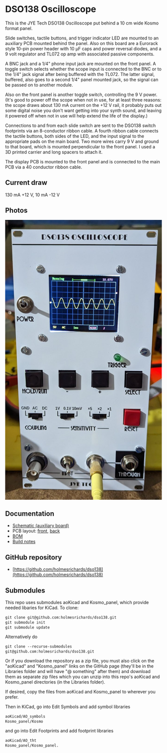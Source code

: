 # DSO138 Oscilloscope

This is the JYE Tech DSO138 Oscilloscope put behind a 10 cm wide Kosmo format panel. 

Slide switches, tactile buttons, and trigger indicator LED are mounted to an auxiliary PCB mounted behind the panel. Also on this board are a Eurorack style 10-pin power header with 10 µF caps and power reversal diodes, and a 9 volt regulator and TL072 op amp with associated passive components.

A BNC jack and a 1/4" phone input jack are mounted on the front panel. A toggle switch selects whether the scope input is connected to the BNC or to the 1/4" jack signal after being buffered with the TL072. The latter signal, buffered, also goes to a second 1/4" panel mounted jack, so the signal can be passed on to another module.

Also on the front panel is another toggle switch, controlling the 9 V power. (It's good to power off the scope when not in use, for at least three reasons: the scope draws about 130 mA current on the +12 V rail, it probably puts out some digital noise you don't want getting into your synth sound, and leaving it powered off when not in use will help extend the life of the display.)

Connections to and from each slide switch are sent to the DSO138 switch footprints via an 8-conductor ribbon cable. A fourth ribbon cable connects the tactile buttons, both sides of the LED, and the input signal to the appropriate pads on the main board. Two more wires carry 9 V and ground to that board, which is mounted perpendicular to the front panel. I used a 3D printed carrier and long spacers to attach it.

The display PCB is mounted to the front panel and is connected to the main PCB via a 40 conductor ribbon cable.

## Current draw
130 mA +12 V, 10 mA -12 V


## Photos

![front](Images/front.jpg)

## Documentation

* [Schematic (auxiliary board)](Docs/dso138.pdf)
* PCB layout: [front](Docs/dso138_layout_front.pdf), [back](Docs/dso138_layout_back.pdf)
* [BOM](Docs/dso138_bom.md)
* [Build notes](Docs/build.md)

## GitHub repository

* [https://github.com/holmesrichards/dso138](https://github.com/holmesrichards/dso138)

## Submodules

This repo uses submodules aoKicad and Kosmo_panel, which provide needed libaries for KiCad. To clone:

```
git clone git@github.com:holmesrichards/dso138.git
git submodule init
git submodule update
```


Alternatively do

```
git clone --recurse-submodules git@github.com:holmesrichards/dso138.git
```

Or if you download the repository as a zip file, you must also click on the "aoKicad" and "Kosmo\_panel" links on the GitHub page (they'll be in the Libraries folder and will have "@ something" after them) and download them as separate zip files which you can unzip into this repo's aoKicad and Kosmo\_panel directories (in the Libraries folder).

If desired, copy the files from aoKicad and Kosmo\_panel to wherever you prefer. 

Then in KiCad, go into Edit Symbols and add symbol libraries 

```
aoKicad/AO_symbols
Kosmo_panel/Kosmo
```
and go into Edit Footprints and add footprint libraries 
```
aoKicad/AO_tht
Kosmo_panel/Kosmo_panel.
```
